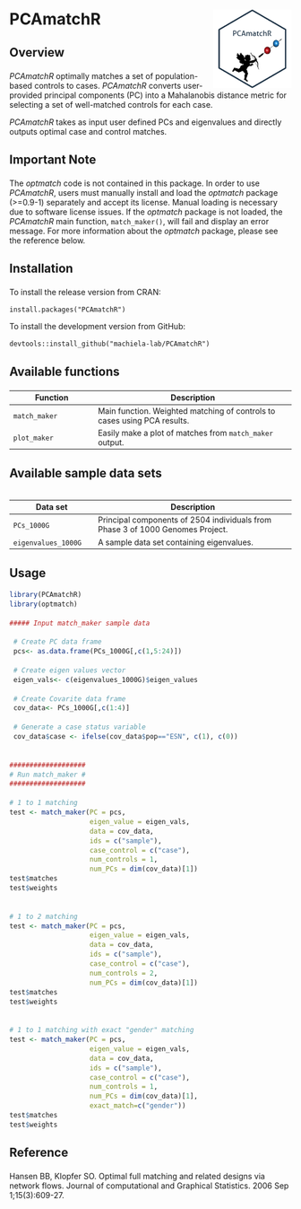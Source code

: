 
# PCAmatchR <img src="man/figures/hexsticker.png" width="140" align="right" />

<!-- badges: start -->
<!-- badges: end -->

<h2 id="overview">

Overview

</h2>

*PCAmatchR* optimally matches a set of population-based controls to cases. *PCAmatchR* converts user-provided principal components (PC) into a Mahalanobis distance metric for selecting a set of well-matched controls for each case.

*PCAmatchR* takes as input user defined PCs and eigenvalues and directly outputs optimal case and control matches.


<h2 id="important">

Important Note

</h2>

The *optmatch* code is not contained in this package.  In order to use *PCAmatchR*, users must manually install and load the *optmatch* package (>=0.9-1) separately and accept its license.  Manual loading is necessary due to software license issues.  If the *optmatch* package is not loaded, the *PCAmatchR* main function, `match_maker()`, will fail and display an error message.  For more information about the *optmatch* package, please see the reference below.

<h2 id="install">

Installation

</h2>

To install the release version from CRAN:

    install.packages("PCAmatchR")

To install the development version from GitHub:

    devtools::install_github("machiela-lab/PCAmatchR")

<h2 id="available-functions">

Available functions

</h2>

<table>
<colgroup>
<col width="30%" />
<col width="70%" />
</colgroup>
<thead>
<tr class="header">
<th>Function</th>
<th>Description</th>
</tr>
</thead>
<tbody>
<td><code>match_maker</code></td>
<td>Main function. Weighted matching of controls to cases using PCA results.</td>
</tr>
<td><code>plot_maker</code></td>
<td>Easily make a plot of matches from <code>match_maker</code> output.</td>
</tr>
</tbody>
<table>

<h2 id="available-datasets">

Available sample data sets

</h2>

<table>
<colgroup>
<col width="30%" />
<col width="70%" />
</colgroup>
<thead>
<tr class="header">
<th>Data set</th>
<th>Description</th>
</tr>
</thead>
<tbody>
<tr class="odd">
<td><code>PCs_1000G</code></td>
<td>Principal components of 2504 individuals from Phase 3 of 1000 Genomes Project.</td>
</tr>
<tr class="odd">
<td><code>eigenvalues_1000G</code></td>
<td>A sample data set containing eigenvalues.</td>
</tr>
</tbody>
<table>

## Usage
``` r
library(PCAmatchR)
library(optmatch)

##### Input match_maker sample data

 # Create PC data frame
 pcs<- as.data.frame(PCs_1000G[,c(1,5:24)])

 # Create eigen values vector
 eigen_vals<- c(eigenvalues_1000G)$eigen_values

 # Create Covarite data frame
 cov_data<- PCs_1000G[,c(1:4)]

 # Generate a case status variable
 cov_data$case <- ifelse(cov_data$pop=="ESN", c(1), c(0))


###################
# Run match_maker #
###################

# 1 to 1 matching
test <- match_maker(PC = pcs,
                    eigen_value = eigen_vals,
                    data = cov_data,
                    ids = c("sample"),
                    case_control = c("case"),
                    num_controls = 1,
                    num_PCs = dim(cov_data)[1])
test$matches
test$weights


# 1 to 2 matching
test <- match_maker(PC = pcs,
                    eigen_value = eigen_vals,
                    data = cov_data,
                    ids = c("sample"),
                    case_control = c("case"),
                    num_controls = 2,
                    num_PCs = dim(cov_data)[1])
test$matches
test$weights


# 1 to 1 matching with exact "gender" matching
test <- match_maker(PC = pcs,
                    eigen_value = eigen_vals,
                    data = cov_data,
                    ids = c("sample"),
                    case_control = c("case"),
                    num_controls = 1,
                    num_PCs = dim(cov_data)[1],
                    exact_match=c("gender"))
test$matches
test$weights

```

<h2 id="reference">

Reference

</h2>

Hansen BB, Klopfer SO. Optimal full matching and related designs via network flows. Journal of computational and Graphical Statistics. 2006 Sep 1;15(3):609-27.

